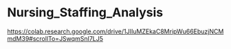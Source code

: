 # Nursing_Staffing_Analysis
https://colab.research.google.com/drive/1JIIuMZEkaC8MripWu66EbuzjNCMmdM39#scrollTo=JSwqmSnI7LJ5
